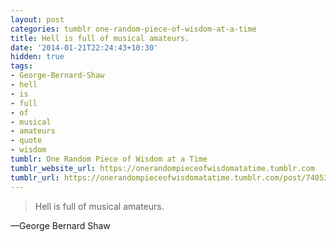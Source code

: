```yaml
---
layout: post
categories: tumblr one-random-piece-of-wisdom-at-a-time
title: Hell is full of musical amateurs.
date: '2014-01-21T22:24:43+10:30'
hidden: true
tags:
- George-Bernard-Shaw
- hell
- is
- full
- of
- musical
- amateurs
- quote
- wisdom
tumblr: One Random Piece of Wisdom at a Time
tumblr_website_url: https://onerandompieceofwisdomatatime.tumblr.com
tumblr_url: https://onerandompieceofwisdomatatime.tumblr.com/post/74053621032/hell-is-full-of-musical-amateurs
---
```

> Hell is full of musical amateurs.

—George Bernard Shaw
